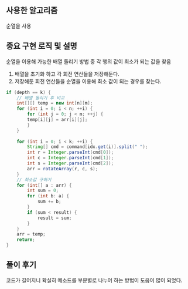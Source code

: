 ## 사용한 알고리즘

순열을 사용

## 중요 구현 로직 및 설명

순열을 이용해 가능한 배열 돌리기 방법 중 각 행의 값이 최소가 되는 값을 찾음

1. 배열을 초기화 하고 각 회전 연산들을 저장해둔다.
2. 저장해둔 회전 연산들을 순열을 이용해 최소 값이 되는 경우를 찾는다.
``` java
if (depth == k) {
	// 배열 돌리기 후 비교
	int[][] temp = new int[n][m];
	for (int i = 0; i < n; ++i) {
		for (int j = 0; j < m; ++j) {
		temp[i][j] = arr[i][j];
		}
	}
			
	for (int i = 0; i < k; ++i) {
		String[] cmd = command[idx.get(i)].split(" ");
		int r = Integer.parseInt(cmd[0]);
		int c = Integer.parseInt(cmd[1]);
		int s = Integer.parseInt(cmd[2]);
		arr = rotateArray(r, c, s);
	}
	// 최소값 구하기
	for (int[] a : arr) {
		int sum = 0;
		for (int b: a) {
			sum += b;
		}
		if (sum < result) {
			result = sum;
		}
	}
	arr = temp;
	return;
}
```
## 풀이 후기

코드가 길어지니 확실히 메소드를 부분별로 나누어 하는 방법이 도움이 많이 되었다.